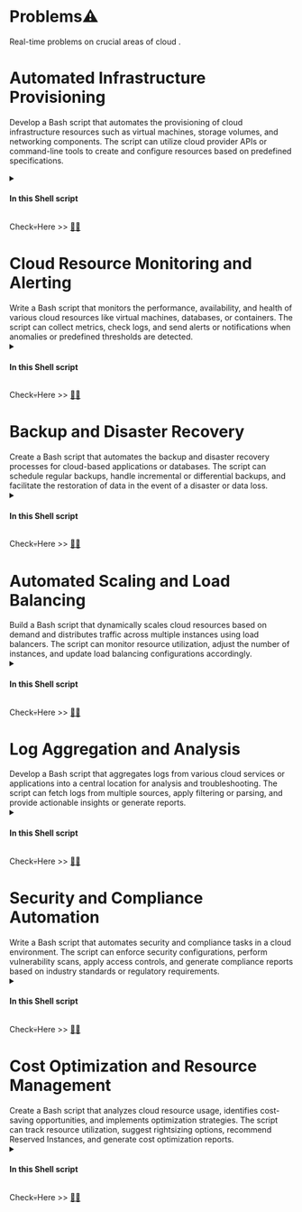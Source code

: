 # Problems:warning: 
Real-time problems on crucial areas of cloud .

# Automated Infrastructure Provisioning 
Develop a Bash script that automates the provisioning of cloud infrastructure resources such as virtual machines, storage volumes, and networking components. The script can utilize cloud provider APIs or command-line tools to create and configure resources based on predefined specifications.<br>

<details>
<summary><h4>In this Shell script</h4></summary>
<br>

- Set the required configuration variables such as the AWS region, instance type, AMI ID, subnet ID, security group ID, and key pair name according to your specific environment.

- The aws ec2 run-instances command creates an EC2 instance with the specified parameters. Adjust the command as necessary for your cloud provider and their respective command-line tools.

- The script waits until the instance is running using aws ec2 wait instance-running. This ensures that subsequent actions are performed on a running instance.

- aws ec2 describe-instances retrieves information about the instance, including the public IP address.

- The public IP address of the instance is displayed, indicating that the provisioning process is complete.

     - To install and configure the necessary command-line tools or SDKs for your chosen cloud provider. Additionally, make sure to handle error conditions, configure additional resources if needed (e.g., storage volumes), and add any necessary configuration or customization steps to suit your specific infrastructure provisioning requirements.
</details>
 
Check:skull:Here >> [:technologist:](https://github.com/vasanthabalaji45/Questions/blob/main/Automated_Infrastructure_Provisioning)
 
<h1>Cloud Resource Monitoring and Alerting</h1> 
Write a Bash script that monitors the performance, availability, and health of various cloud resources like virtual machines, databases, or containers. The script can collect metrics, check logs, and send alerts or notifications when anomalies or predefined thresholds are detected.<br>

<details>
<summary><h4>In this Shell script</h4></summary>
<br>

- Set the required configuration variables such as the AWS region, instance ID, and CPU threshold according to your specific environment.

- The aws cloudwatch get-metric-statistics command retrieves the CPU utilization metric for the specified EC2 instance using CloudWatch. Adjust the command as necessary for your cloud provider and their respective monitoring tools.

- The script compares the CPU utilization against the predefined threshold using the bc command. If the utilization exceeds the threshold, the send_alert function is called to send an alert or notification. Replace the send_alert function with your desired alert/notification mechanism.

- The script sleeps for a specified interval (in this case, 60 seconds) before checking the CPU utilization again. Adjust the sleep duration as needed based on your monitoring requirements.

     - To install and configure the necessary command-line tools or SDKs for your chosen cloud provider. Additionally, modify the script to monitor other resource metrics (e.g., memory usage, network traffic) or different types of cloud resources (e.g., databases, containers) based on the available monitoring capabilities provided by your cloud provider.     
</details>

Check:skull:Here >> [:technologist:](https://github.com/vasanthabalaji45/Questions/blob/main/Cloud_Resource_Monitoring_and_Alerting)

<h1>Backup and Disaster Recovery</h1> 
Create a Bash script that automates the backup and disaster recovery processes for cloud-based applications or databases. The script can schedule regular backups, handle incremental or differential backups, and facilitate the restoration of data in the event of a disaster or data loss.<br>

<details>
<summary><h4>In this Shell script</h4></summary>
<br>

- Set the required configuration variables such as the AWS region, RDS database instance identifier, backup identifier, S3 bucket name, and any additional parameters based on your environment.

- The create_backup function creates a manual snapshot of the RDS database using aws rds create-db-snapshot.

- The restore_backup function restores the database from the specified snapshot using aws rds restore-db-instance-from-db-snapshot. Adjust the command based on your cloud provider and the restore process they offer.

- The upload_to_s3 function uploads the backup file to an S3 bucket using aws s3 cp. Adjust the command based on your cloud provider's storage service and their respective command-line tools.

- Schedule regular backups by invoking the create_backup function at the desired frequency (e.g., using cron jobs).

- Handle incremental or differential backups based on your specific backup strategy and requirements.

- Facilitate the restoration of data in the event of a disaster or data loss by invoking the restore_backup function as needed.

- Perform any post-restoration steps required, such as reconfiguring the application or updating DNS records.

- Optionally, upload backups to an S3 bucket or another storage solution for long-term retention or off-site backup.

     - To install and configure the necessary command-line tools or SDKs for your cloud provider and adjust the commands according to their backup and restore functionalities. Additionally, ensure that you have the necessary permissions and credentials to access and interact with the cloud services.     
</details>

Check:skull:Here >> [:technologist:](https://github.com/vasanthabalaji45/Questions/blob/main/Backup_and_Disaster_Recovery)

<h1>Automated Scaling and Load Balancing</h1> 
Build a Bash script that dynamically scales cloud resources based on demand and distributes traffic across multiple instances using load balancers. The script can monitor resource utilization, adjust the number of instances, and update load balancing configurations accordingly.<br>

<details>
<summary><h4>In this Shell script</h4></summary>
<br>

- The scale_instances function retrieves the current number of running instances and the CPU utilization of each instance.

- If the CPU utilization exceeds the threshold, the script checks if the current instance count is less than the maximum allowed instances. If it is, a new instance is launched using the aws ec2 run-instances command.

- If the CPU utilization falls below the threshold, the script checks if the current instance count is greater than the minimum allowed instances. If it is, a healthy instance is selected from the target group associated with the load balancer using the aws elbv2 describe-target-health command, and that instance is terminated using the aws ec2 terminate-instances command.

- After scaling the instances, the load balancer configuration is updated to set a deregistration delay of 30 seconds using the aws elbv2 modify-target-group-attributes command.

- The current number of instances after scaling is printed for monitoring purposes.

     - need to replace the placeholder values (e.g., APP_NAME, LOAD_BALANCER_NAME) with the actual names or ARNs of your resources. Additionally, adjust the AWS CLI commands based on your cloud provider's specific APIs or command-line tools.     
</details>

Check:skull:Here >> [:technologist:](https://github.com/vasanthabalaji45/Questions/blob/main/Automated_Scaling_and_Load_Balancing)

<h1>Log Aggregation and Analysis</h1> 
Develop a Bash script that aggregates logs from various cloud services or applications into a central location for analysis and troubleshooting. The script can fetch logs from multiple sources, apply filtering or parsing, and provide actionable insights or generate reports.<br>

<details>
<summary><h4>In this Shell script</h4></summary>
<br>

- Set the LOG_SOURCES array to include the sources and their corresponding log directories. Each entry in the array should follow the format source:/path/to/logs_directory.

- Set the LOG_DESTINATION variable to specify the central location where the logs will be copied to.

- The fetch_logs function takes a source, logs directory, and destination as arguments. It uses the rsync command to fetch logs from the source to a temporary directory and then copies them to the central location. The --delete option ensures that any logs deleted from the source are also removed from the destination, and the --remove-source-files option removes the copied logs from the source.

- The script iterates through each log source defined in LOG_SOURCES, extracts the source and logs directory, and calls the fetch_logs function to fetch and copy the logs to the central location.

- After copying the logs, you can perform additional log processing or analysis. This section can be customized based on your specific requirements. You can use tools like grep, awk, sed, or custom scripts to filter, parse, generate reports, or perform any other analysis on the logs.

- The script prints a completion message to indicate that the log aggregation process has completed.

     - customize this script further to suit your specific log sources, log destinations, and any additional log processing or analysis requirements.     
</details>

Check:skull:Here >> [:technologist:](https://github.com/vasanthabalaji45/Questions/blob/main/Log_Aggregation_and_Analysis)

<h1>Security and Compliance Automation</h1> 
Write a Bash script that automates security and compliance tasks in a cloud environment. The script can enforce security configurations, perform vulnerability scans, apply access controls, and generate compliance reports based on industry standards or regulatory requirements.<br>

<details>
<summary><h4>In this Shell script</h4></summary>
<br>

- Set the CLOUD_PROVIDER variable to your specific cloud provider, such as AWS, Azure, or GCP.

- Set the COMPLIANCE_STANDARD variable to the desired compliance standard or framework, such as PCI DSS, HIPAA, CIS benchmarks, or any other regulatory requirements applicable to your environment.

<details>
<summary>The script includes several functions that perform different security and compliance tasks</summary>
<br>
     
- The 'enforce_security_configurations' function enforces security configurations by implementing specific security measures relevant to your cloud provider. Examples may include setting up firewall rules, enabling encryption, enforcing access controls, and configuring security groups.
     
- The 'perform_vulnerability_scans' function initiates vulnerability scans using your preferred scanning tools or services. Examples may include using tools like Nessus or OpenVAS, or utilizing cloud-based vulnerability scanning services.
     
- The apply_access_controls function applies access controls by managing IAM roles and policies, configuring resource-level permissions, and implementing least privilege principles.
     
- The 'generate_compliance_reports' function generates compliance reports based on the specified compliance standard or framework. Examples may include generating reports that demonstrate adherence to PCI DSS, HIPAA, CIS benchmarks, or other regulatory requirements.
The script calls each function in sequence to execute the security and compliance tasks.
</details>
  
     
- The script prints a completion message to indicate that the security and compliance tasks have been completed.

     -This script further based on your specific cloud provider's commands, APIs, and the requirements of your desired compliance standard or framework.     
</details>

Check:skull:Here >> [:technologist:](https://github.com/vasanthabalaji45/Questions/blob/main/Security_and_Compliance_Automation)

<h1>Cost Optimization and Resource Management</h1> 
Create a Bash script that analyzes cloud resource usage, identifies cost-saving opportunities, and implements optimization strategies. The script can track resource utilization, suggest rightsizing options, recommend Reserved Instances, and generate cost optimization reports.<br>

<details>
<summary><h4>In this Shell script</h4></summary>
<br>
     
- Set the CLOUD_PROVIDER variable to your specific cloud provider, such as AWS, Azure, or GCP.

<details>
<summary>The script includes several functions that perform different cost optimization tasks</summary>

- The track_resource_utilization function tracks resource utilization by retrieving relevant metrics from your cloud provider. This may include CPU utilization, memory usage, storage capacity, network traffic, and other performance indicators.
     
- The suggest_rightsizing function analyzes resource utilization data to identify instances with underutilized resources. It then suggests appropriate rightsizing options, such as recommending instance types or sizes that better match the workload requirements.
     
- The recommend_reserved_instances function provides recommendations for utilizing Reserved Instances, based on resource utilization patterns and cost optimization strategies. This may involve identifying instances with consistent usage patterns and proposing Reserved Instance purchases to reduce costs.
     
- The generate_cost_optimization_reports function generates cost optimization reports based on resource utilization data, rightsizing suggestions, and Reserved Instance recommendations. These reports can provide insights into cost-saving opportunities and help prioritize optimization efforts.
The script calls each function in sequence to execute the cost optimization tasks.
</details>
     
- The script prints a completion message to indicate that the cost optimization tasks have been completed.

     - This script further based on your specific cloud provider's commands, APIs, and the resource utilization metrics you want to track. Additionally, tailor the rightsizing suggestions, Reserved Instance recommendations, and cost optimization reports to align with your specific requirements and cost optimization strategies.     
</details>

Check:skull:Here >> [:technologist:](https://github.com/vasanthabalaji45/Questions/blob/main/Cost_Optimization_and_Resource_Management)
